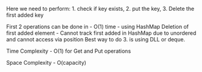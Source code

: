 Here we need to perform:
    1. check if key exists,
    2. put the key,
    3. Delete the first added key

First 2 operations can be done in - O(1) time - using HashMap
Deletion of first added element - Cannot track first added in HashMap due to unordered and cannot access via position
Best way to do 3. is using DLL or deque.

Time Complexity - O(1) for Get and Put operations

Space Complexity - O(capacity)